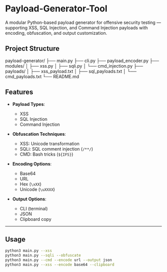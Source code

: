 # Payload-Generator-Tool
A modular Python-based payload generator for offensive security testing — supporting XSS, SQL Injection, and Command Injection payloads with encoding, obfuscation, and output customization.

## Project Structure
payload-generator/
├── main.py
├── cli.py
├── payload_encoder.py
├── modules/
│   ├── xss.py
│   ├── sqli.py
│   └── cmd_injection.py
├── payloads/
│   ├── xss_payload.txt
│   ├── sql_payloads.txt
│   └── cmd_payloads.txt
└── README.md

## Features

- **Payload Types**:
  - XSS 
  - SQL Injection 
  - Command Injection
  
- **Obfuscation Techniques**:
  - XSS: Unicode transformation
  - SQLi: SQL comment injection (`/**/`)
  - CMD: Bash tricks (`${IFS}`)

- **Encoding Options**:
  - Base64
  - URL
  - Hex (`\xXX`)
  - Unicode (`\uXXXX`)

- **Output Options**:
  - CLI (terminal)
  - JSON
  - Clipboard copy

---

## Usage

```bash
python3 main.py --xss
python3 main.py --sqli --obfuscate
python3 main.py --cmd --encode url --output json
python3 main.py --xss --encode base64 --clipboard


